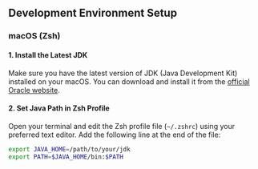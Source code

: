 ## Development Environment Setup

### macOS (Zsh)

#### 1. Install the Latest JDK

Make sure you have the latest version of JDK (Java Development Kit) installed on your macOS. You can download and install it from the [official Oracle website](https://www.oracle.com/java/technologies/javase-downloads.html).

#### 2. Set Java Path in Zsh Profile

Open your terminal and edit the Zsh profile file (`~/.zshrc`) using your preferred text editor. Add the following line at the end of the file:

```bash
export JAVA_HOME=/path/to/your/jdk
export PATH=$JAVA_HOME/bin:$PATH
